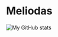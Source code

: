 # Meliodas

![My GitHub stats](https://github-readme-stats.vercel.app/api?username=Meliodas8&hide_border=true&layout=compact&theme=shadow_red)